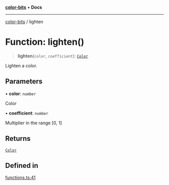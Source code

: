 [**color-bits**](../README.md) • **Docs**

***

[color-bits](../README.md) / lighten

# Function: lighten()

> **lighten**(`color`, `coefficient`): [`Color`](../type-aliases/Color.md)

Lighten a color.

## Parameters

• **color**: `number`

Color

• **coefficient**: `number`

Multiplier in the range [0, 1]

## Returns

[`Color`](../type-aliases/Color.md)

## Defined in

[functions.ts:41](https://github.com/romgrk/color-bits/blob/b365b323832db5ef849692fab31824cf62056780/src/functions.ts#L41)

